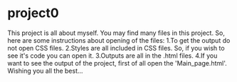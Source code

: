 # project0

This project is all about myself.
You may find many files in this project.
So, here are some instructions about opening of the files:
  1.To get the output do not open CSS files.
  2.Styles are all included in CSS files. So, if you wish to see it's code you can open it.
  3.Outputs are all in the .html files.
  4.If you want to see the output of the project, first of all open the 'Main_page.html'.
Wishing you all the best...
